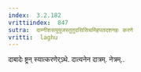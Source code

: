 ```yaml
---
index:  3.2.182
vrittiindex:  847
sutra:  दाम्नीशसयुयुजस्तुतुदसिसिचमिहपतदशनहः करणे
vritti:  laghu 
---
```


दाबादेः ष्ट्रन् स्यात्करणेर्ऽथे. दात्यनेन दात्रम्. नेत्रम्..

